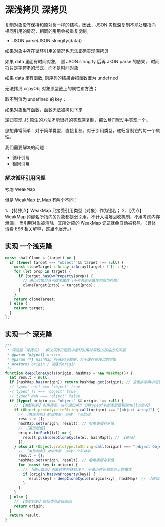 # 深浅拷贝 深拷贝

复制对象没有保持和原对象一样的结构。因此，JSON 实现深复制不能处理指向相同引用的情况，相同的引用会被重复复制。

- JSON.parse(JSON.stringify(data))

如果对象中存在循环引用的情况也无法正确实现深拷贝

如果 data 里面有时间对象， 则 JSON.stringify 后再 JSON.parse 的结果， 时间将只是字符串的形式，而不是时间对象

如果 data 里有函数, 则序列的结果会把函数置为 undefined

无法拷贝 copyObj 对象原型链上的属性和方法；

取不到值为 undefined 的 key；

如果对象里有函数，函数无法被拷贝下来

递归实现
JS 原生的方法不能很好的实现深复制，那么我们就动手实现一个。

思想非常简单：对于简单类型，直接复制。对于引用类型，递归复制它的每一个属性。

我们需要解决的问题：

- 循环引用
- 相同引用

### 解决循环引用问题

考虑 WeakMap

但是 WeakMap 比 Map 有两个不同：

1、【特殊点】WeakMap 只接受引用类型（对象）作为键名；
2、【优点】WeakMap 的键名所指向的对象都是弱引用，不计入垃圾回收机制，不用考虑内存泄漏。 当引用对象被清除，其所对应的 WeakMap 记录就会自动被移除。（具体请看 ES6 相关解释，这里不展开。）

## 实现 一个浅克隆

```js
const shallClone = (target) => {
  if (typeof target === "object" && target !== null) {
    const cloneTarget = Array.isArray(target) ? [] : {};
    for (let prop in target) {
      if (target.hasOwnProperty(prop)) {
        // 遍历对象自身可枚举属性（不考虑继承属性和原型对象）
        cloneTarget[prop] = target[prop];
      }
    }
    return cloneTarget;
  } else {
    return target;
  }
};
```

## 实现一个 深克隆

```js
/**
 * 深克隆（深拷贝）+ 解决深拷贝函数中循环引用时导致的栈溢出的问题
 * @param {object} origin
 * @param {*} hashMap WeakMap数据，用于缓存克隆过的对象
 * @returns origin / 克隆的origin
 */
function deepCloneCycle(origin, hashMap = new WeakMap()) {
  let result = null;
  if (hashMap.has(origin)) return hashMap.get(origin); // 查缓存字典中是否已有需要克隆的对象，有的话直接返回同一个对象（同一个引用，不用递归无限创建进而导致栈溢出了）;
  // typeof null === 'object' true
  // typeof [] === 'object' true
  // typeof NaN === 'object' false
  if (typeof origin === "object" && origin !== null) {
    // 【类型判断】引用类型，进行递归拷贝（用typeof判断类型要剔除null的情况）
    if (Object.prototype.toString.call(origin) === "[object Array]") {
      // 【类型判断】数组类型，创建一个新数组
      result = [];
      hashMap.set(origin, result); // 哈希表缓存新值
      // 【遍历赋值】
      origin.forEach((el) => {
        result.push(deepCloneCycle(el, hashMap)); // 【递归】
      });
    } else if (Object.prototype.toString.call(origin) === "[object Object]") {
      // 【类型判断】对象类型，创建一个新对象
      result = {};
      hashMap.set(origin, result); // 哈希表缓存新值
      for (const key in origin) {
        // 【遍历赋值】对象这里特殊处理了，不遍历拷贝原型链上的属性
        if (origin.hasOwnProperty(key)) {
          result[key] = deepCloneCycle(origin[key], hashMap); // 【递归】
        }
      }
    }
  } else {
    // 【类型判断】原始类型直接返回
    return origin;
  }
  return result;
}
```
